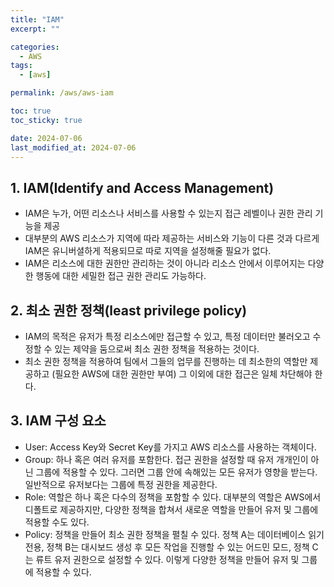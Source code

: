```yaml
---
title: "IAM"
excerpt: ""

categories:
  - AWS
tags:
  - [aws]

permalink: /aws/aws-iam

toc: true
toc_sticky: true

date: 2024-07-06
last_modified_at: 2024-07-06
---
```


## 1. IAM(Identify and Access Management)
- IAM은 누가, 어떤 리소스나 서비스를 사용할 수 있는지 접근 레벨이나 권한 관리 기능을 제공
- 대부분의 AWS 리소스가 지역에 따라 제공하는 서비스와 기능이 다른 것과 다르게 IAM은 유니버셜하게 적용되므로 따로 지역을 설정해줄 필요가 없다.
- IAM은 리소스에 대한 권한만 관리하는 것이 아니라 리소스 안에서 이루어지는 다양한 행동에 대한 세밀한 접근 권한 관리도 가능하다.

## 2. 최소 권한 정책(least privilege policy)
- IAM의 목적은 유저가 특정 리소스에만 접근할 수 있고, 특정 데이터만 불러오고 수정할 수 있는 제약을 둠으로써 최소 권한 정책을 적용하는 것이다.
- 최소 권한 정책을 적용하여 팀에서 그들의 업무를 진행하는 데 최소한의 역할만 제공하고 (필요한 AWS에 대한 권한만 부여) 그 이외에 대한 접근은 일체 차단해야 한다.

## 3. IAM 구성 요소
- User: Access Key와 Secret Key를 가지고 AWS 리소스를 사용하는 객체이다.
- Group: 하나 혹은 여러 유저를 포함한다. 접근 권한을 설정할 때 유저 개개인이 아닌 그룹에 적용할 수 있다. 그러면 그룹 안에 속해있는 모든 유저가 영향을 받는다. 일반적으로 유저보다는 그룹에 특정 권한을 제공한다.
- Role: 역할은 하나 혹은 다수의 정책을 포함할 수 있다. 대부분의 역할은 AWS에서 디폴트로 제공하지만, 다양한 정책을 합쳐서 새로운 역할을 만들어 유저 및 그룹에 적용할 수도 있다.
- Policy: 정책을 만들어 최소 권한 정책을 펼칠 수 있다. 정책 A는 데이터베이스 읽기 전용, 정책 B는 대시보드 생성 후 모든 작업을 진행할 수 있는 어드민 모드, 정책 C는 류트 유저 권한으로 설정할 수 있다. 이렇게 다양한 정책을 만들어 유저 및 그룹에 적용할 수 있다.
